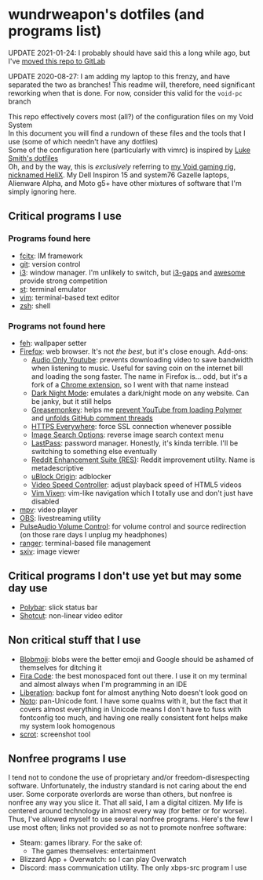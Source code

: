 # wundrweapon's dotfiles (and programs list)

UPDATE 2021-01-24: I probably should have said this a long while ago, but I've [moved this repo to GitLab](https://gitlab.com/wundrweapon/dotfiles/)

UPDATE 2020-08-27: I am adding my laptop to this frenzy, and have separated the two as branches! This readme will,
therefore, need significant reworking when that is done. For now, consider this valid for the `void-pc` branch

This repo effectively covers most (all?) of the configuration files on my Void System  
In this document you will find a rundown of these files and the tools that I use (some of which needn't have any
dotfiles)  
Some of the configuration here (particularly with vimrc) is inspired by
[Luke Smith's dotfiles](https://github.com/LukeSmithxyz/voidrice)  
Oh, and by the way, this is *exclusively* referring to
[my Void gaming rig, nicknamed HeliX](https://pcpartpicker.com/b/4j7WGX). My Dell Inspiron 15 and system76 Gazelle
laptops, Alienware Alpha, and Moto g5+ have other mixtures of software that I'm simply ignoring here.

## Critical programs I use
### Programs found here
* [fcitx](https://fcitx-im.org/): IM framework
* [git](https://git-scm.com/): version control
* [i3](https://i3wm.org/): window manager. I'm unlikely to switch, but [i3-gaps](https://github.com/Airblader/i3) and
[awesome](https://awesomewm.org/) provide strong competition
* [st](https://github.com/LukeSmithxyz/st): terminal emulator
* [vim](https://www.vim.org/): terminal-based text editor
* [zsh](https://https://www.zsh.org/): shell

### Programs not found here
* [feh](https://feh.finalrewind.org/): wallpaper setter
* [Firefox](https://firefox.com): web browser. It's not *the best*, but it's close enough. Add-ons:
  + [Audio Only Youtube](https://addons.mozilla.org/en-US/firefox/addon/youtube-audio_only/): prevents downloading video
to save bandwidth when listening to music. Useful for saving coin on the internet bill and loading the song faster.
The name in Firefox is... odd, but it's a fork of a
[Chrome extension](https://chrome.google.com/webstore/detail/audio-only-youtube/pkocpiliahoaohbolmkelakpiphnllog), so I
went with that name instead
  + [Dark Night Mode](https://addons.mozilla.org/en-US/firefox/addon/dark-night-mode/): emulates a dark/night mode on
any website. Can be janky, but it still helps
  + [Greasemonkey](https://addons.mozilla.org/en-US/firefox/addon/greasemonkey/): helps me
[prevent YouTube from loading Polymer](https://greasyfork.org/en/scripts/39544-youtube-polymer-disable)
and [unfolds GitHub comment threads](https://greasyfork.org/en/scripts/400462-git-hub-unroll-comments)
  + [HTTPS Everywhere](https://addons.mozilla.org/en-US/firefox/addon/https-everywhere/): force SSL connection whenever
possible
  + [Image Search Options](https://addons.mozilla.org/en-US/firefox/addon/image-search-options/): reverse image search
context menu
  + [LastPass](https://addons.mozilla.org/en-US/firefox/addon/lastpass-password-manager/): password manager. Honestly,
it's kinda terrible. I'll be switching to something else eventually
  + [Reddit Enhancement Suite (RES)](https://addons.mozilla.org/en-US/firefox/addon/reddit-enhancement-suite/): Reddit
improvement utility. Name is metadescriptive
  + [uBlock Origin](https://addons.mozilla.org/en-US/firefox/addon/ublock-origin/): adblocker
  + [Video Speed Controller](https://addons.mozilla.org/en-US/firefox/addon/videospeed/): adjust playback speed of
HTML5 videos
  + [Vim Vixen](https://addons.mozilla.org/en-US/firefox/addon/vim-vixen/): vim-like navigation which I totally use and
don't just have disabled
* [mpv](https://mpv.io/): video player
* [OBS](https://obsproject.com/): livestreaming utility
* [PulseAudio Volume Control](https://freedesktop.org/software/pulseaudio/pavucontrol/): for volume control and source
redirection (on those rare days I unplug my headphones)
* [ranger](https://ranger.github.io/): terminal-based file management
* [sxiv](https://github.com/muennich/sxiv): image viewer

## Critical programs I don't use yet but may some day use
* [Polybar](https://polybar.github.io/): slick status bar
* [Shotcut](https://shotcut.org/): non-linear video editor

## Non critical stuff that I use
* [Blobmoji](https://github.com/C1710/blobmoji): blobs were the better emoji and Google should be ashamed of themselves
for ditching it
* [Fira Code](https://github.com/tonsky/FiraCode): the best monospaced font out there. I use it on my terminal and
almost always when I'm programming in an IDE
* [Liberation](https://pagure.io/liberation-fonts): backup font for almost anything Noto doesn't look good on
* [Noto](https://www.google.com/get/noto/): pan-Unicode font. I have some qualms with it, but the fact that it covers
almost everything in Unicode means I don't have to fuss with fontconfig too much, and having one really consistent font
helps make my system look homogenous
* [scrot](https://github.com/resurrecting-open-source-projects/scrot): screenshot tool

## Nonfree programs I use
I tend not to condone the use of proprietary and/or freedom-disrespecting software. Unfortunately, the industry standard
is not caring about the end user. Some corporate overlords are worse than others, but nonfree is nonfree any way you
slice it. That all said, I am a digital citizen. My life is centered around technology in almost every way (for better
or for worse). Thus, I've allowed myself to use several nonfree programs. Here's the few I use most often; links not
provided so as not to promote nonfree software:

* Steam: games library. For the sake of:
  + The games themselves: entertainment
* Blizzard App + Overwatch: so I can play Overwatch
* Discord: mass communication utility. The only xbps-src program I use
